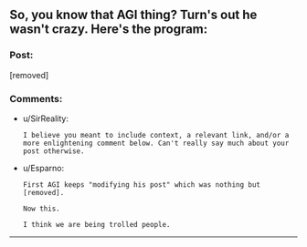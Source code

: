 ## So, you know that AGI thing? Turn's out he wasn't crazy. Here's the program:

### Post:

[removed]

### Comments:

- u/SirReality:
  ```
  I believe you meant to include context, a relevant link, and/or a more enlightening comment below. Can't really say much about your post otherwise.
  ```

- u/Esparno:
  ```
  First AGI keeps "modifying his post" which was nothing but [removed].

  Now this.

  I think we are being trolled people.
  ```

---

